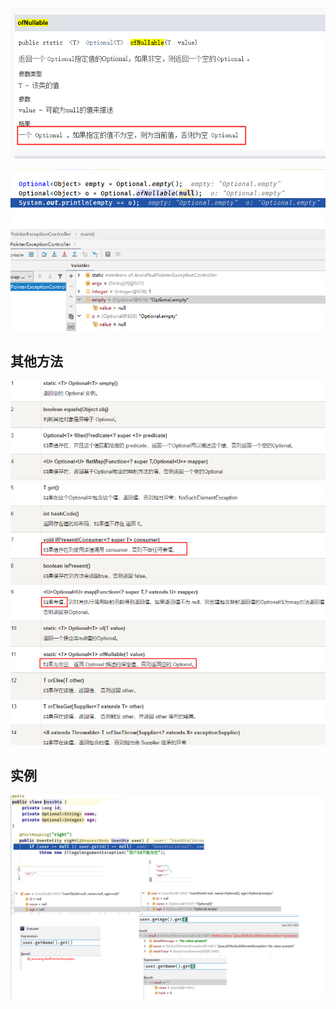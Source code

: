 ![1640742034653](../../../pic/markdown/1640742034653.png)

![1640742010578](../../../pic/markdown/1640742010578.png)







## 其他方法

![1640742277859](../../../pic/markdown/1640742277859.png)



## 实例

![1640751015926](../../../pic/markdown/1640751015926.png)